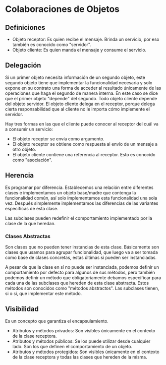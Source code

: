[comment]: # (vim: setlocal spell spelllang=es)
# Colaboraciones de Objetos

## Definiciones

* Objeto receptor: Es quien recibe el mensaje. Brinda un servicio, por eso
también es conocido como "servidor".
* Objeto cliente: Es quien manda el mensaje y consume el servicio.

## Delegación

Si un primer objeto necesita información de un segundo objeto, este segundo
objeto tiene que implementar la funcionalidad necesaria y solo expone en su
contrato una forma de acceder al resultado únicamente de las operaciones que
haga el segundo de manera interna. En este caso se dice que el primer objeto
"depende" del segundo. Todo objeto cliente depende del objeto servidor. El
objeto cliente delega en el receptor, porque delega cierta responsabilidad que
al cliente no le importa cómo implemente el servidor.

Hay tres formas en las que el cliente puede conocer al receptor del cuál va a
consumir un servicio:

* El objeto receptor se envía como argumento.
* El objeto receptor se obtiene como respuesta al envío de un mensaje a otro
objeto.
* El objeto cliente contiene una referencia al receptor. Esto es conocido como
"asociación".

## Herencia

Es programar por diferencia. Establecemos una relación entre diferentes clases
e implementamos un objeto base/madre que contenga la funcionalidad común, así
solo implementamos esta funcionalidad una sola vez. Después simplemente
implementamos las diferencias de las variantes específicas de esta clase.

Las subclases pueden redefinir el comportamiento implementado por la clase de
la que heredan.

### Clases Abstractas

Son clases que no pueden tener instancias de esta clase. Básicamente son clases
que usamos para agrupar funcionalidad, que luego va a ser tomada como base de
clases concretas, estas últimas si pueden ser instanciadas.

A pesar de que la clase en sí no puede ser instanciada, podemos definir un
comportamiento por defecto para algunos de sus métodos, pero también podemos
definir un método que obligatoriamente debamos especificar para cada una de
las subclases que hereden de esta clase abstracta. Estos métodos son conocidos
como "métodos abstractos". Las subclases tienen, si o si, que implementar este
método.

## Visibilidad

Es un concepto que garantiza el encapsulamiento.

* Atributos y métodos privados: Son visibles únicamente en el contexto de la
clase receptora.
* Atributos y métodos públicos: Se los puede utilizar desde cualquier lado. Son
los que definen el comportamiento de un objeto.
* Atributos y métodos protegidos: Son visibles únicamente en el contexto de la
clase receptora y todas las clases que hereden de la misma.
